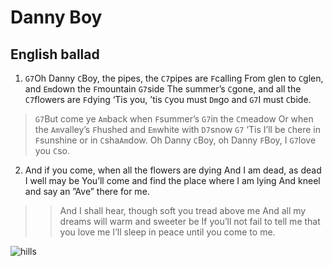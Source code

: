 # Danny Boy
## English ballad

1. `G7`Oh Danny `C`Boy, the pipes, the ``C7``pipes are `F`calling
From glen to `C`glen, and `Em`down the `F`mountain `G7`side
The summer’s `C`gone, and all the ``C7``flowers are `F`dying
‘Tis you, ’tis `C`you must `Dm`go and `G7`I must `C`bide.

> `G7`But come ye `Am`back when `F`summer’s `G7`in the `C`meadow
Or when the `Am`valley’s `F`hushed and `Em`white with `D7`snow `G7`
‘Tis I’ll be `C`here in `F`sunshine or in `C`sha`Am`dow.
Oh Danny `C`Boy, oh Danny `F`Boy, I `G7`love you `C`so.

2. And if you come, when all the flowers are dying
And I am dead, as dead I well may be
You’ll come and find the place where I am lying
And kneel and say an ”Ave”  there for me.

>> And I shall hear, though soft you tread above me
And all my dreams will warm and sweeter be 
If you’ll not fail to tell me that you love me
I’ll sleep in peace until you come to me.

![hills](hills.jpg "center")

